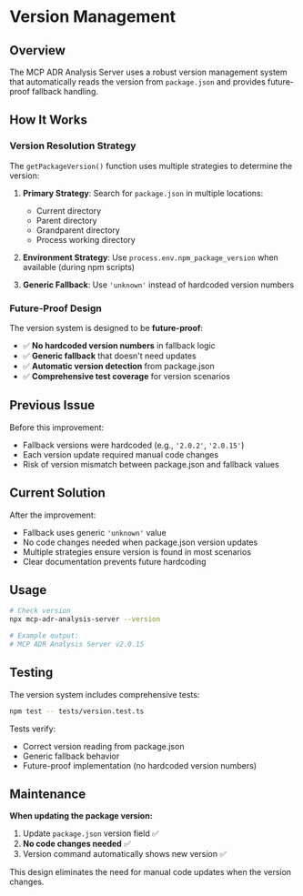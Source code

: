 # Version Management

## Overview

The MCP ADR Analysis Server uses a robust version management system that automatically reads the version from `package.json` and provides future-proof fallback handling.

## How It Works

### Version Resolution Strategy

The `getPackageVersion()` function uses multiple strategies to determine the version:

1. **Primary Strategy**: Search for `package.json` in multiple locations:
   - Current directory
   - Parent directory
   - Grandparent directory  
   - Process working directory

2. **Environment Strategy**: Use `process.env.npm_package_version` when available (during npm scripts)

3. **Generic Fallback**: Use `'unknown'` instead of hardcoded version numbers

### Future-Proof Design

The version system is designed to be **future-proof**:

- ✅ **No hardcoded version numbers** in fallback logic
- ✅ **Generic fallback** that doesn't need updates
- ✅ **Automatic version detection** from package.json
- ✅ **Comprehensive test coverage** for version scenarios

## Previous Issue

Before this improvement:
- Fallback versions were hardcoded (e.g., `'2.0.2'`, `'2.0.15'`)
- Each version update required manual code changes
- Risk of version mismatch between package.json and fallback values

## Current Solution

After the improvement:
- Fallback uses generic `'unknown'` value
- No code changes needed when package.json version updates
- Multiple strategies ensure version is found in most scenarios
- Clear documentation prevents future hardcoding

## Usage

```bash
# Check version
npx mcp-adr-analysis-server --version

# Example output:
# MCP ADR Analysis Server v2.0.15
```

## Testing

The version system includes comprehensive tests:

```bash
npm test -- tests/version.test.ts
```

Tests verify:
- Correct version reading from package.json
- Generic fallback behavior  
- Future-proof implementation (no hardcoded version numbers)

## Maintenance

**When updating the package version:**

1. Update `package.json` version field ✅
2. **No code changes needed** ✅
3. Version command automatically shows new version ✅

This design eliminates the need for manual code updates when the version changes.